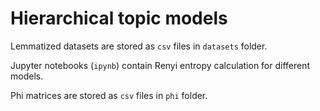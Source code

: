 # Hierarchical topic models

Lemmatized datasets are stored as `csv` files in `datasets` folder.

Jupyter notebooks (`ipynb`) contain Renyi entropy calculation for different models.

Phi matrices are stored as `csv` files in `phi` folder.
